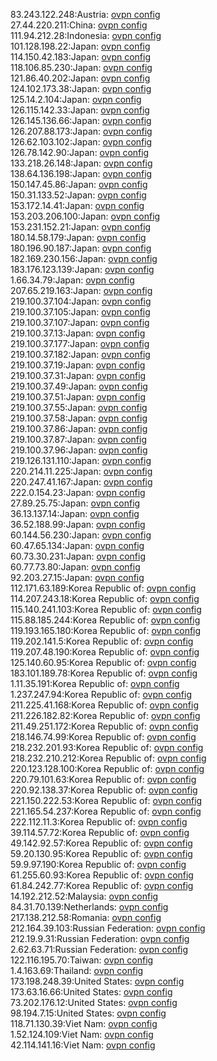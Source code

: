 83.243.122.248:Austria: [ovpn config](vpn/83_243_122_248.ovpn)  
27.44.220.211:China: [ovpn config](vpn/27_44_220_211.ovpn)  
111.94.212.28:Indonesia: [ovpn config](vpn/111_94_212_28.ovpn)  
101.128.198.22:Japan: [ovpn config](vpn/101_128_198_22.ovpn)  
114.150.42.183:Japan: [ovpn config](vpn/114_150_42_183.ovpn)  
118.106.85.230:Japan: [ovpn config](vpn/118_106_85_230.ovpn)  
121.86.40.202:Japan: [ovpn config](vpn/121_86_40_202.ovpn)  
124.102.173.38:Japan: [ovpn config](vpn/124_102_173_38.ovpn)  
125.14.2.104:Japan: [ovpn config](vpn/125_14_2_104.ovpn)  
126.115.142.33:Japan: [ovpn config](vpn/126_115_142_33.ovpn)  
126.145.136.66:Japan: [ovpn config](vpn/126_145_136_66.ovpn)  
126.207.88.173:Japan: [ovpn config](vpn/126_207_88_173.ovpn)  
126.62.103.102:Japan: [ovpn config](vpn/126_62_103_102.ovpn)  
126.78.142.90:Japan: [ovpn config](vpn/126_78_142_90.ovpn)  
133.218.26.148:Japan: [ovpn config](vpn/133_218_26_148.ovpn)  
138.64.136.198:Japan: [ovpn config](vpn/138_64_136_198.ovpn)  
150.147.45.86:Japan: [ovpn config](vpn/150_147_45_86.ovpn)  
150.31.133.52:Japan: [ovpn config](vpn/150_31_133_52.ovpn)  
153.172.14.41:Japan: [ovpn config](vpn/153_172_14_41.ovpn)  
153.203.206.100:Japan: [ovpn config](vpn/153_203_206_100.ovpn)  
153.231.152.21:Japan: [ovpn config](vpn/153_231_152_21.ovpn)  
180.14.58.179:Japan: [ovpn config](vpn/180_14_58_179.ovpn)  
180.196.90.187:Japan: [ovpn config](vpn/180_196_90_187.ovpn)  
182.169.230.156:Japan: [ovpn config](vpn/182_169_230_156.ovpn)  
183.176.123.139:Japan: [ovpn config](vpn/183_176_123_139.ovpn)  
1.66.34.79:Japan: [ovpn config](vpn/1_66_34_79.ovpn)  
207.65.219.163:Japan: [ovpn config](vpn/207_65_219_163.ovpn)  
219.100.37.104:Japan: [ovpn config](vpn/219_100_37_104.ovpn)  
219.100.37.105:Japan: [ovpn config](vpn/219_100_37_105.ovpn)  
219.100.37.107:Japan: [ovpn config](vpn/219_100_37_107.ovpn)  
219.100.37.13:Japan: [ovpn config](vpn/219_100_37_13.ovpn)  
219.100.37.177:Japan: [ovpn config](vpn/219_100_37_177.ovpn)  
219.100.37.182:Japan: [ovpn config](vpn/219_100_37_182.ovpn)  
219.100.37.19:Japan: [ovpn config](vpn/219_100_37_19.ovpn)  
219.100.37.31:Japan: [ovpn config](vpn/219_100_37_31.ovpn)  
219.100.37.49:Japan: [ovpn config](vpn/219_100_37_49.ovpn)  
219.100.37.51:Japan: [ovpn config](vpn/219_100_37_51.ovpn)  
219.100.37.55:Japan: [ovpn config](vpn/219_100_37_55.ovpn)  
219.100.37.58:Japan: [ovpn config](vpn/219_100_37_58.ovpn)  
219.100.37.86:Japan: [ovpn config](vpn/219_100_37_86.ovpn)  
219.100.37.87:Japan: [ovpn config](vpn/219_100_37_87.ovpn)  
219.100.37.96:Japan: [ovpn config](vpn/219_100_37_96.ovpn)  
219.126.131.110:Japan: [ovpn config](vpn/219_126_131_110.ovpn)  
220.214.11.225:Japan: [ovpn config](vpn/220_214_11_225.ovpn)  
220.247.41.167:Japan: [ovpn config](vpn/220_247_41_167.ovpn)  
222.0.154.23:Japan: [ovpn config](vpn/222_0_154_23.ovpn)  
27.89.25.75:Japan: [ovpn config](vpn/27_89_25_75.ovpn)  
36.13.137.14:Japan: [ovpn config](vpn/36_13_137_14.ovpn)  
36.52.188.99:Japan: [ovpn config](vpn/36_52_188_99.ovpn)  
60.144.56.230:Japan: [ovpn config](vpn/60_144_56_230.ovpn)  
60.47.65.134:Japan: [ovpn config](vpn/60_47_65_134.ovpn)  
60.73.30.231:Japan: [ovpn config](vpn/60_73_30_231.ovpn)  
60.77.73.80:Japan: [ovpn config](vpn/60_77_73_80.ovpn)  
92.203.27.15:Japan: [ovpn config](vpn/92_203_27_15.ovpn)  
112.171.63.189:Korea Republic of: [ovpn config](vpn/112_171_63_189.ovpn)  
114.207.243.18:Korea Republic of: [ovpn config](vpn/114_207_243_18.ovpn)  
115.140.241.103:Korea Republic of: [ovpn config](vpn/115_140_241_103.ovpn)  
115.88.185.244:Korea Republic of: [ovpn config](vpn/115_88_185_244.ovpn)  
119.193.165.180:Korea Republic of: [ovpn config](vpn/119_193_165_180.ovpn)  
119.202.141.5:Korea Republic of: [ovpn config](vpn/119_202_141_5.ovpn)  
119.207.48.190:Korea Republic of: [ovpn config](vpn/119_207_48_190.ovpn)  
125.140.60.95:Korea Republic of: [ovpn config](vpn/125_140_60_95.ovpn)  
183.101.189.78:Korea Republic of: [ovpn config](vpn/183_101_189_78.ovpn)  
1.11.35.191:Korea Republic of: [ovpn config](vpn/1_11_35_191.ovpn)  
1.237.247.94:Korea Republic of: [ovpn config](vpn/1_237_247_94.ovpn)  
211.225.41.168:Korea Republic of: [ovpn config](vpn/211_225_41_168.ovpn)  
211.226.182.82:Korea Republic of: [ovpn config](vpn/211_226_182_82.ovpn)  
211.49.251.172:Korea Republic of: [ovpn config](vpn/211_49_251_172.ovpn)  
218.146.74.99:Korea Republic of: [ovpn config](vpn/218_146_74_99.ovpn)  
218.232.201.93:Korea Republic of: [ovpn config](vpn/218_232_201_93.ovpn)  
218.232.210.212:Korea Republic of: [ovpn config](vpn/218_232_210_212.ovpn)  
220.123.128.100:Korea Republic of: [ovpn config](vpn/220_123_128_100.ovpn)  
220.79.101.63:Korea Republic of: [ovpn config](vpn/220_79_101_63.ovpn)  
220.92.138.37:Korea Republic of: [ovpn config](vpn/220_92_138_37.ovpn)  
221.150.222.53:Korea Republic of: [ovpn config](vpn/221_150_222_53.ovpn)  
221.165.54.237:Korea Republic of: [ovpn config](vpn/221_165_54_237.ovpn)  
222.112.11.3:Korea Republic of: [ovpn config](vpn/222_112_11_3.ovpn)  
39.114.57.72:Korea Republic of: [ovpn config](vpn/39_114_57_72.ovpn)  
49.142.92.57:Korea Republic of: [ovpn config](vpn/49_142_92_57.ovpn)  
59.20.130.95:Korea Republic of: [ovpn config](vpn/59_20_130_95.ovpn)  
59.9.97.190:Korea Republic of: [ovpn config](vpn/59_9_97_190.ovpn)  
61.255.60.93:Korea Republic of: [ovpn config](vpn/61_255_60_93.ovpn)  
61.84.242.77:Korea Republic of: [ovpn config](vpn/61_84_242_77.ovpn)  
14.192.212.52:Malaysia: [ovpn config](vpn/14_192_212_52.ovpn)  
84.31.70.139:Netherlands: [ovpn config](vpn/84_31_70_139.ovpn)  
217.138.212.58:Romania: [ovpn config](vpn/217_138_212_58.ovpn)  
212.164.39.103:Russian Federation: [ovpn config](vpn/212_164_39_103.ovpn)  
212.19.9.31:Russian Federation: [ovpn config](vpn/212_19_9_31.ovpn)  
2.62.63.71:Russian Federation: [ovpn config](vpn/2_62_63_71.ovpn)  
122.116.195.70:Taiwan: [ovpn config](vpn/122_116_195_70.ovpn)  
1.4.163.69:Thailand: [ovpn config](vpn/1_4_163_69.ovpn)  
173.198.248.39:United States: [ovpn config](vpn/173_198_248_39.ovpn)  
173.63.16.66:United States: [ovpn config](vpn/173_63_16_66.ovpn)  
73.202.176.12:United States: [ovpn config](vpn/73_202_176_12.ovpn)  
98.194.7.15:United States: [ovpn config](vpn/98_194_7_15.ovpn)  
118.71.130.39:Viet Nam: [ovpn config](vpn/118_71_130_39.ovpn)  
1.52.124.109:Viet Nam: [ovpn config](vpn/1_52_124_109.ovpn)  
42.114.141.16:Viet Nam: [ovpn config](vpn/42_114_141_16.ovpn)  
